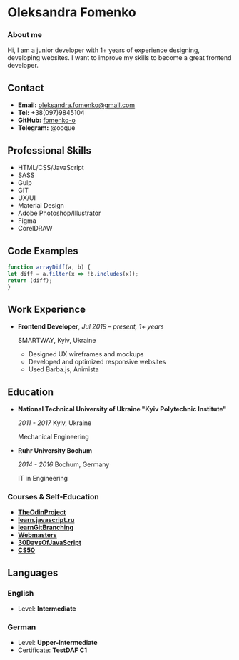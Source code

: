 # Oleksandra Fomenko

### About me

Hi, I am a junior developer with 1+ years of experience designing, developing websites.
I want to improve my skills to become a great frontend developer.

## Contact
- **Email:** oleksandra.fomenko@gmail.com
- **Tel:** +38(097)9845104
- **GitHub:** [fomenko-o](https://github.com/fomenko-o)
- **Telegram:** @ooque

## Professional Skills

- HTML/CSS/JavaScript
- SASS
- Gulp
- GIT
- UX/UI
- Material Design
- Adobe Photoshop/Illustrator
- Figma
- CorelDRAW

## Code Examples

```javascript
function arrayDiff(a, b) {
let diff = a.filter(x => !b.includes(x));
return (diff);
}
```

## Work Experience
-   **Frontend Developer**, _Jul 2019 – present, 1+ years_

    SMARTWAY, Kyiv, Ukraine

    - Designed UX wireframes and mockups
    - Developed and optimized responsive websites
    - Used Barba.js, Animista

## Education
-   **National Technical University of Ukraine "Kyiv Polytechnic Institute"**

    _2011 - 2017_ Kyiv, Ukraine

    Mechanical Engineering

-   **Ruhr University Bochum**

    _2014 - 2016_ Bochum, Germany

    IT in Engineering

### Courses & Self-Education
-   **[TheOdinProject](https://theodinproject.com/)**
-   **[learn.javascript.ru](https://learn.javascript.ru/)**
-   **[learnGitBranching](https://learngitbranching.js.org/)**
-   **[Webmasters](http://webmasters.teamdev.com/)**
-   **[30DaysOfJavaScript](https://github.com/Asabeneh/30DaysOfJavaScript)**
-   **[CS50](https://cs50.harvard.edu/)**


## Languages

### English
- Level: **Intermediate**

### German
- Level: **Upper-Intermediate**
- Certificate: **TestDAF C1**
